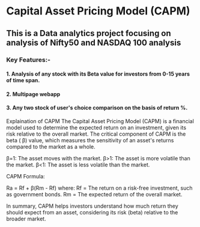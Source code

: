 # Capital Asset Pricing Model (CAPM)
## This is a Data analytics project focusing on analysis of Nifty50 and NASDAQ 100 analysis
### Key Features:-
#### 1. Analysis of any stock with its Beta value for investors from 0-15 years of time span.
#### 2. Multipage webapp
#### 3. Any two stock of user's choice comparison on the basis of return %.


Explaination of CAPM 
The Capital Asset Pricing Model (CAPM) is a financial model used to determine the expected return on an investment, given its risk relative to the overall market. The critical component of CAPM is the beta (
β) value, which measures the sensitivity of an asset's returns compared to the market as a whole.

β=1: The asset moves with the market.
β>1: The asset is more volatile than the market.
β<1: The asset is less volatile than the market.

CAPM Formula:

Ra = Rf + β(Rm - Rf) 
where: 
Rf = The return on a risk-free investment, such as government bonds.
Rm = The expected return of the overall market.

In summary, CAPM helps investors understand how much return they should expect from an asset, considering its risk (beta) relative to the broader market.
